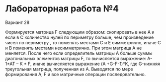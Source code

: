 # Лабораторная работа №4
Вариант 28

Формируется матрица F следующим образом: скопировать в нее А и  если в С количество нулей по периметру больше, чем произведение чисел по периметру , то поменять местами С и Е симметрично, иначе С и В поменять местами несимметрично. При этом матрица А не меняется. После чего если определитель матрицы А больше суммы диагональных элементов матрицы F, то вычисляется выражение: A-1*AT – K * F, иначе вычисляется выражение (A +G-F-1)*K, где G-нижняя треугольная матрица, полученная из А. Выводятся по мере формирования А, F и все матричные операции последовательно.
